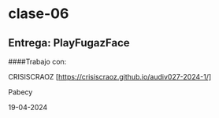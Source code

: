 # clase-06

## Entrega: PlayFugazFace

####Trabajo con:

CRISISCRAOZ [https://crisiscraoz.github.io/audiv027-2024-1/]

Pabecy

19-04-2024 
